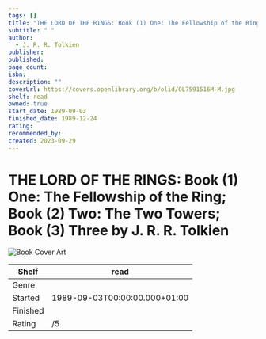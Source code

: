 ```yaml
---
tags: []
title: "THE LORD OF THE RINGS: Book (1) One: The Fellowship of the Ring; Book (2) Two: The Two Towers; Book (3) Three"
subtitle: " "
author:
  - J. R. R. Tolkien
publisher: 
published: 
page_count: 
isbn: 
description: ""
coverUrl: https://covers.openlibrary.org/b/olid/OL7591516M-M.jpg
shelf: read
owned: true
start_date: 1989-09-03
finished_date: 1989-12-24
rating: 
recommended_by: 
created: 2023-09-29
---
```


# THE LORD OF THE RINGS: Book (1) One: The Fellowship of the Ring; Book (2) Two: The Two Towers; Book (3) Three by J. R. R. Tolkien

![Book Cover Art](https://covers.openlibrary.org/b/olid/OL7591516M-M.jpg)

| Shelf | read |
| --- | --- |
| Genre |  |
| Started | 1989-09-03T00:00:00.000+01:00 |
| Finished |  |
| Rating | /5 |

